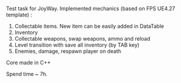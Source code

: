 Test task for JoyWay.
Implemented mechanics (based on FPS UE4.27 template) :
1) Collectable items. New item can be easily added in DataTable
2) Inventory
3) Collectable weapons, swap weapons, ammo and reload
4) Level transition with save all inventory (by TAB key)
5) Enemies, damage, respawn player on death

Core made in C++

Spend time ~ 7h.
